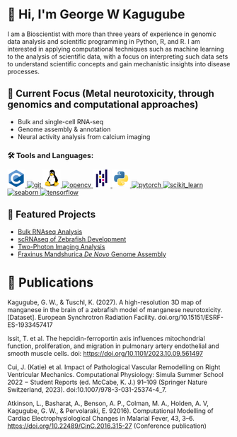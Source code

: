 # 👋 Hi, I'm George W Kagugube

I am a Bioscientist with more than three years of experience in genomic data analysis and scientific programming in Python, R, and R. I am interested in applying computational techniques such as machine learning to the analysis of scientific data, with a focus on interpreting such data sets to understand scientific concepts and gain mechanistic insights into disease processes.

## 🔬 Current Focus (Metal neurotoxicity, through genomics and computational approaches)
- Bulk and single-cell RNA-seq
- Genome assembly & annotation
- Neural activity analysis from calcium imaging

<h3 align="left"> 🛠 Tools and Languages:</h3>
<p align="left"> <a href="https://www.cprogramming.com/" target="_blank" rel="noreferrer"> <img src="https://raw.githubusercontent.com/devicons/devicon/master/icons/c/c-original.svg" alt="c" width="40" height="40"/> </a> 
<a href="https://git-scm.com/" target="_blank" rel="noreferrer"> <img src="https://www.vectorlogo.zone/logos/git-scm/git-scm-icon.svg" alt="git" width="40" height="40"/> </a> <a href="https://www.linux.org/" target="_blank" rel="noreferrer"> <img src="https://raw.githubusercontent.com/devicons/devicon/master/icons/linux/linux-original.svg" alt="linux" width="40" height="40"/> </a> <a href="https://opencv.org/" target="_blank" rel="noreferrer"> <img src="https://www.vectorlogo.zone/logos/opencv/opencv-icon.svg" alt="opencv" width="40" height="40"/> </a> <a href="https://pandas.pydata.org/" target="_blank" rel="noreferrer"> <img src="https://raw.githubusercontent.com/devicons/devicon/2ae2a900d2f041da66e950e4d48052658d850630/icons/pandas/pandas-original.svg" alt="pandas" width="40" height="40"/> </a> <a href="https://www.python.org" target="_blank" rel="noreferrer"> <img src="https://raw.githubusercontent.com/devicons/devicon/master/icons/python/python-original.svg" alt="python" width="40" height="40"/> </a> <a href="https://pytorch.org/" target="_blank" rel="noreferrer"> <img src="https://www.vectorlogo.zone/logos/pytorch/pytorch-icon.svg" alt="pytorch" width="40" height="40"/> </a> <a href="https://scikit-learn.org/" target="_blank" rel="noreferrer"> <img src="https://upload.wikimedia.org/wikipedia/commons/0/05/Scikit_learn_logo_small.svg" alt="scikit_learn" width="40" height="40"/> </a> <a href="https://seaborn.pydata.org/" target="_blank" rel="noreferrer"> <img src="https://seaborn.pydata.org/_images/logo-mark-lightbg.svg" alt="seaborn" width="40" height="40"/> </a> <a href="https://www.tensorflow.org" target="_blank" rel="noreferrer"> <img src="https://www.vectorlogo.zone/logos/tensorflow/tensorflow-icon.svg" alt="tensorflow" width="40" height="40"/> </a> </p>

## 📁 Featured Projects
- [Bulk RNAseq Analysis](https://github.com/GeorgeKagugube/bulk-rnaseq-zebrafish-mouse-human)
- [scRNAseq of Zebrafish Development](https://github.com/GeorgeKagugube/scRNAseq-zebrafish-development)
- [Two-Photon Imaging Analysis](https://github.com/GeorgeKagugube/two-photon-calcium-zebrafish)
- [Fraxinus Mandshurica _De Novo_ Genome Assembly](https://github.com/GeorgeKagugube/fraxinus-genome-assembly)

# 📁 Publications
Kagugube, G. W., & Tuschl, K. (2027). A high-resolution 3D map of manganese in the brain of a zebrafish model of manganese neurotoxicity. [Dataset]. European Synchrotron Radiation Facility. doi.org/10.15151/ESRF-ES-1933457417

Issit, T. et al. The hepcidin-ferroportin axis influences mitochondrial function, proliferation, and migration in pulmonary artery endothelial and smooth muscle cells. doi: https://doi.org/10.1101/2023.10.09.561497

Cui, J. (Katie) et al. Impact of Pathological Vascular Remodelling on Right Ventricular Mechanics. Computational Physiology: Simula Summer School 2022 − Student Reports (ed. McCabe, K. J.) 91–109 (Springer Nature Switzerland, 2023). doi:10.1007/978-3-031-25374-4_7.

Atkinson, L., Basharat, A., Benson, A. P., Colman, M. A., Holden, A. V, Kagugube, G. W., & Pervolaraki, E. 92016). Computational Modelling of Cardiac Electrophysiological Changes in Malarial Fever, 43, 3–6. https://doi.org/10.22489/CinC.2016.315-27 (Conference publication)

